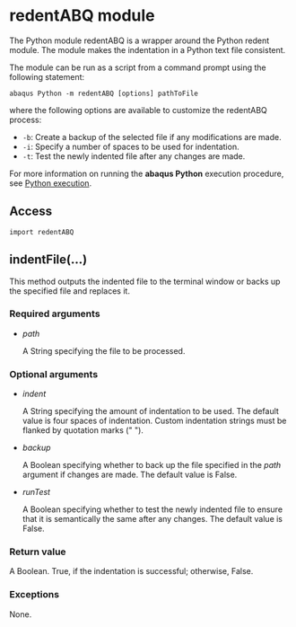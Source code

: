 # redentABQ module

The Python module redentABQ is a wrapper around the Python redent module. The module makes the indentation in a Python text file consistent.

The module can be run as a script from a command prompt using the following statement:

```
abaqus Python -m redentABQ [options] pathToFile
```

where the following options are available to customize the redentABQ process:

- `-b`: Create a backup of the selected file if any modifications are made.
- `-i`: Specify a number of spaces to be used for indentation.
- `-t`: Test the newly indented file after any changes are made.

For more information on running the **abaqus Python** execution procedure, see [Python execution](https://help.3ds.com/2022/english/DSSIMULIA_Established/SIMACAEEXCRefMap/simaexc-c-pythonproc.htm?ContextScope=all).

## Access

```
import redentABQ
```

## indentFile(...)



This method outputs the indented file to the terminal window or backs up the specified file and replaces it.



### Required arguments

- *path*

  A String specifying the file to be processed.

### Optional arguments

- *indent*

  A String specifying the amount of indentation to be used. The default value is four spaces of indentation. Custom indentation strings must be flanked by quotation marks (" ").

- *backup*

  A Boolean specifying whether to back up the file specified in the *path* argument if changes are made. The default value is False.

- *runTest*

  A Boolean specifying whether to test the newly indented file to ensure that it is semantically the same after any changes. The default value is False.

### Return value

A Boolean. True, if the indentation is successful; otherwise, False.

### Exceptions

None.